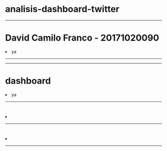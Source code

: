 # analisis-dashboard-twitter

<hr>
 <h1 > David Camilo Franco - 20171020090 </h1> <p> <li>ya</li></p>
<hr>
<hr>
 <h1 > dashboard</h1> <p> <li>ya</li></p>
<hr>
<h1 ></h1><p> <li></li></p>
<hr>
<h1 ></h1><p> <li></li></p>
<hr>
